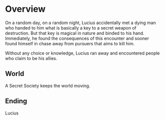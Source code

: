 # Overview
On a random day, on a random night, Lucius accidentally met a dying man who handed to him what is basically a key to a secret weapon of destruction. But that key is magical in nature and binded to his hand. Immediately, he found the consequences of this encounter and sooner found himself in chase away from pursuers that aims to kill him.

Without any choice or knowledge, Lucius ran away and encountered people who claim to be his allies.

## World
A Secret Society keeps the world moving. 

## Ending
Lucius 